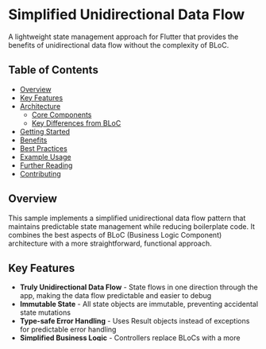 # Simplified Unidirectional Data Flow

A lightweight state management approach for Flutter that provides the benefits of unidirectional data flow without the complexity of BLoC.

## Table of Contents

- [Overview](#overview)
- [Key Features](#key-features)
- [Architecture](#architecture)
  - [Core Components](#core-components)
  - [Key Differences from BLoC](#key-differences-from-bloc)
- [Getting Started](#getting-started)
- [Benefits](#benefits)
- [Best Practices](#best-practices)
- [Example Usage](#example-usage)
- [Further Reading](#further-reading)
- [Contributing](#contributing)

## Overview

This sample implements a simplified unidirectional data flow pattern that maintains predictable state management while reducing boilerplate code. It combines the best aspects of BLoC (Business Logic Component) architecture with a more straightforward, functional approach.

## Key Features

- **Truly Unidirectional Data Flow** - State flows in one direction through the app, making the data flow predictable and easier to debug
- **Immutable State** - All state objects are immutable, preventing accidental state mutations
- **Type-safe Error Handling** - Uses Result objects instead of exceptions for predictable error handling
- **Simplified Business Logic** - Controllers replace BLoCs with a more straightforward approach
- **Built-in Pagination Support** - First-class support for infinite scrolling and pagination
- **Minimal Boilerplate** - No event classes, mappers, or complex streams required
- **Dependency Injection** - Simple service location pattern that doesn't require complex provider trees
- **Testable** - Easy to test due to clear separation of concerns and immutable state

## Architecture
 
### Core Components
 
1. **Controllers** - Handle business logic and state management (similar to BLoCs but simpler)
2. **DataState** - Represents all possible states of data (Loading, Loaded, Failed, etc.)
3. **Models** - Immutable data classes using Dart records
4. **Framework** - Core utilities for state management and data flow
5. **UI** - Pure widgets that rebuild based on state changes

### Key Differences from BLoC

- No separate Event/State classes needed
- Uses ValueNotifier instead of Streams for simpler state management
- No need for complex transformers or stream operators
- Direct method calls instead of event dispatch
- Built-in support for common patterns like pagination
- Simpler testing due to fewer moving parts

## Getting Started

1. **State Definition**

```dart
typedef AppState = ({
  DataState<ImmutableList<Post>, Fault> postsData,
  int pageCount,
});
```

2. **Controller Setup**
```dart
class AppController extends ValueNotifier<AppState> {
  AppController(this.httpClient, this.navigatorKey) 
      : super(createAppState());

  final Client httpClient;
  final GlobalKey<NavigatorState> navigatorKey;
}
```

3. **UI Connection**
```dart
ValueListenableBuilder<AppState>(
  valueListenable: container<AppController>(),
  builder: (context, state, _) => // Build UI based on state
)
```

## Benefits

- **Simplicity**: Easier to understand and maintain than full BLoC implementation
- **Performance**: No unnecessary abstractions or stream transformations
- **Type Safety**: Full type safety without complex generics
- **Testing**: Straightforward testing due to immutable state and clear data flow
- **Scalability**: Scales well for both small and large applications
- **Maintainability**: Clear separation of concerns makes code easier to maintain

## Best Practices

1. Keep controllers small and break them up to share them across app components
2. Use records with the `typedef` keyword for immutable state objects
3. Handle all error cases explicitly with algebraic data types
4. Avoid global state
5. Write widget tests for business logic and user interactions
6. Avoid unecessary layering and mapping

## Example Usage

See the sample app in this repository for a complete example of:
- Infinite scrolling list
- Error handling
- Loading states
- Animation integration
- Theme management
- Testing

## Further Reading

[Dart: Algebraic Data Types](https://www.christianfindlay.com/blog/dart-algebraic-data-types)
[ioc_container Package on Pub Dev](https://pub.dev/packages/ioc_container)

## Contributing

Contributions are welcome! Please read our contributing guidelines before submitting pull requests.